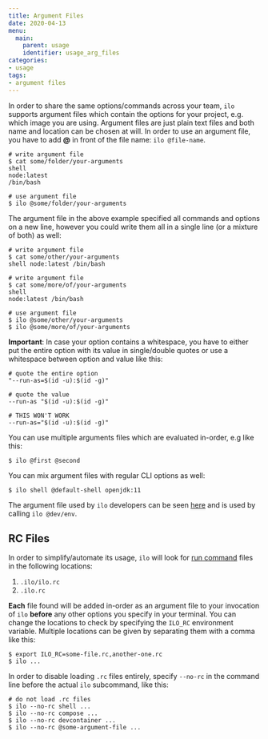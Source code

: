 ```yaml
---
title: Argument Files
date: 2020-04-13
menu:
  main:
    parent: usage
    identifier: usage_arg_files
categories:
- usage
tags:
- argument files
---
```


In order to share the same options/commands across your team, `ilo` supports argument files which contain the options for your project, e.g. which image you are using. Argument files are just plain text files and both name and location can be chosen at will. In order to use an argument file, you have to add **@** in front of the file name: `ilo @file-name`.

```shell script
# write argument file
$ cat some/folder/your-arguments
shell
node:latest
/bin/bash

# use argument file
$ ilo @some/folder/your-arguments
```

The argument file in the above example specified all commands and options on a new line, however you could write them all in a single line (or a mixture of both) as well:

```shell script
# write argument file
$ cat some/other/your-arguments
shell node:latest /bin/bash

# write argument file
$ cat some/more/of/your-arguments
shell
node:latest /bin/bash

# use argument file
$ ilo @some/other/your-arguments
$ ilo @some/more/of/your-arguments
```

**Important**: In case your option contains a whitespace, you have to either put the entire option with its value in single/double quotes or use a whitespace between option and value like this:

```shell script
# quote the entire option
"--run-as=$(id -u):$(id -g)"

# quote the value
--run-as "$(id -u):$(id -g)"

# THIS WON'T WORK
--run-as="$(id -u):$(id -g)"
```

You can use multiple arguments files which are evaluated in-order, e.g like this:

```shell script
$ ilo @first @second
```

You can mix argument files with regular CLI options as well:

```shell script
$ ilo shell @default-shell openjdk:11
```

The argument file used by `ilo` developers can be seen [here](https://github.com/metio/ilo/blob/main/dev/env) and is used by calling `ilo @dev/env`.

## RC Files

In order to simplify/automate its usage, `ilo` will look for [run command](https://en.wikipedia.org/wiki/Run_commands) files in the following locations:

1. `.ilo/ilo.rc`
2. `.ilo.rc`

**Each** file found will be added in-order as an argument file to your invocation of `ilo` **before** any other options you specify in your terminal. You can change the locations to check by specifying the `ILO_RC` environment variable. Multiple locations can be given by separating them with a comma like this:

```shell
$ export ILO_RC=some-file.rc,another-one.rc
$ ilo ...
```

In order to disable loading `.rc` files entirely, specify `--no-rc` in the command line before the actual `ilo` subcommand, like this:

```shell
# do not load .rc files
$ ilo --no-rc shell ...
$ ilo --no-rc compose ...
$ ilo --no-rc devcontainer ...
$ ilo --no-rc @some-argument-file ...
```
